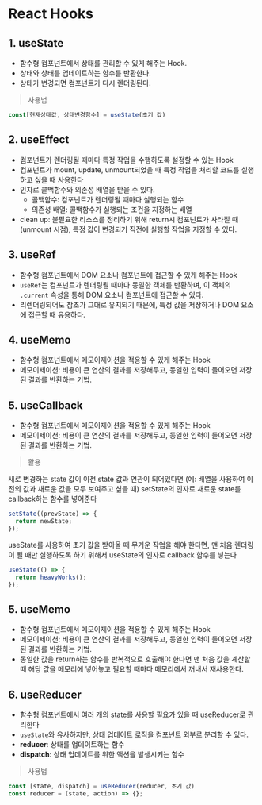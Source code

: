 # React Hooks

## 1. useState

- 함수형 컴포넌트에서 상태를 관리할 수 있게 해주는 Hook.
- 상태와 상태를 업데이트하는 함수를 반환한다.
- 상태가 변경되면 컴포넌트가 다시 렌더링된다.

> 사용법

```ts
const[현재상태값, 상태변경함수] = useState(초기 값)
```

## 2. useEffect

- 컴포넌트가 렌더링될 때마다 특정 작업을 수행하도록 설정할 수 있는 Hook
- 컴포넌트가 mount, update, unmount되었을 때 특정 작업을 처리할 코드를 실행하고 싶을 때 사용한다
- 인자로 콜백함수와 의존성 배열을 받을 수 있다.
  - 콜백함수: 컴포넌트가 렌더링될 때마다 실행되는 함수
  - 의존성 배열: 콜백함수가 실행되는 조건을 지정하는 배열
- clean up: 불필요한 리소스를 정리하기 위해 return시 컴포넌트가 사라질 때(unmount 시점), 특정 값이 변경되기 직전에 실행할 작업을 지정할 수 있다.

## 3. useRef

- 함수형 컴포넌트에서 DOM 요소나 컴포넌트에 접근할 수 있게 해주는 Hook
- `useRef`는 컴포넌트가 렌더링될 때마다 동일한 객체를 반환하며, 이 객체의 `.current` 속성을 통해 DOM 요소나 컴포넌트에 접근할 수 있다.
- 리렌더링되어도 참조가 그대로 유지되기 때문에, 특정 값을 저장하거나 DOM 요소에 접근할 때 유용하다.

## 4. useMemo

- 함수형 컴포넌트에서 메모이제이션을 적용할 수 있게 해주는 Hook
- 메모이제이션: 비용이 큰 연산의 결과를 저장해두고, 동일한 입력이 들어오면 저장된 결과를 반환하는 기법.

## 5. useCallback

- 함수형 컴포넌트에서 메모이제이션을 적용할 수 있게 해주는 Hook
- 메모이제이션: 비용이 큰 연산의 결과를 저장해두고, 동일한 입력이 들어오면 저장된 결과를 반환하는 기법.

> 활용

새로 변경하는 state 값이 이전 state 값과 연관이 되어있다면 (예: 배열을 사용하여 이전의 값과 새로운 값을 모두 보여주고 싶을 때) setState의 인자로 새로운 state를 callback하는 함수를 넣어준다

```js
setState((prevState) => {
  return newState;
});
```

useState를 사용하여 초기 값을 받아올 때 무거운 작업을 해야 한다면, 맨 처음 렌더링이 될 때만 실행하도록 하기 위해서 useState의 인자로 callback 함수를 넣는다

```js
useState(() => {
  return heavyWorks();
});
```

## 5. useMemo

- 함수형 컴포넌트에서 메모이제이션을 적용할 수 있게 해주는 Hook
- 메모이제이션: 비용이 큰 연산의 결과를 저장해두고, 동일한 입력이 들어오면 저장된 결과를 반환하는 기법.
- 동일한 값을 return하는 함수를 반복적으로 호출해야 한다면 맨 처음 값을 계산할 때 해당 값을 메모리에 넣어놓고 필요할 때마다 메모리에서 꺼내서 재사용한다.

## 6. useReducer

- 함수형 컴포넌트에서 여러 개의 state를 사용할 필요가 있을 때 useReducer로 관리한다
- `useState`와 유사하지만, 상태 업데이트 로직을 컴포넌트 외부로 분리할 수 있다.
- **reducer**: 상태를 업데이트하는 함수
- **dispatch**: 상태 업데이트를 위한 액션을 발생시키는 함수

> 사용법

```js
const [state, dispatch] = useReducer(reducer, 초기 값)
const reducer = (state, action) => {};
```
